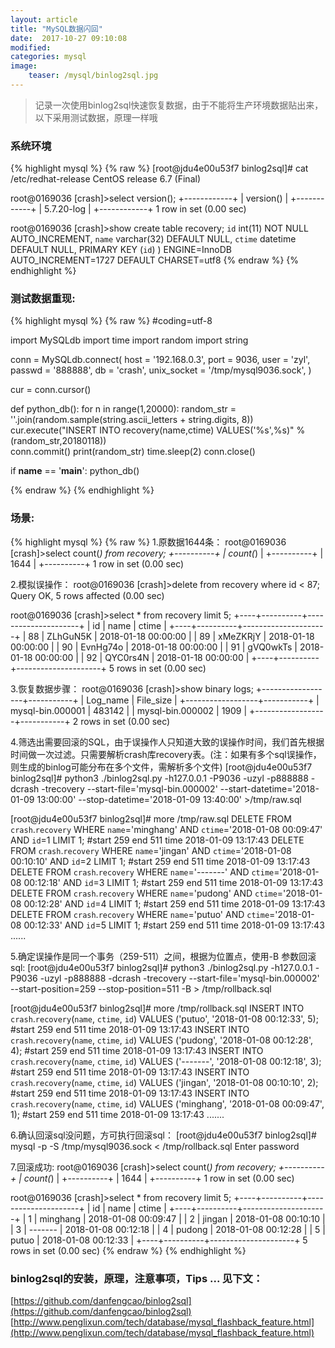 ```yaml
---
layout: article
title: "MySQL数据闪回"
date:  2017-10-27 09:10:08
modified:
categories: mysql
image:
    teaser: /mysql/binlog2sql.jpg
---
```


> 记录一次使用binlog2sql快速恢复数据，由于不能将生产环境数据贴出来，以下采用测试数据，原理一样哦

### 系统环境
{% highlight mysql %}
{% raw %}
[root@jdu4e00u53f7 binlog2sql]# cat /etc/redhat-release 
CentOS release 6.7 (Final)

root@0169036 [crash]>select version();
+------------+
| version()  |
+------------+
| 5.7.20-log |
+------------+
1 row in set (0.00 sec)

root@0169036 [crash]>show create table recovery;
  `id` int(11) NOT NULL AUTO_INCREMENT,
  `name` varchar(32) DEFAULT NULL,
  `ctime` datetime DEFAULT NULL,
  PRIMARY KEY (`id`)
) ENGINE=InnoDB AUTO_INCREMENT=1727 DEFAULT CHARSET=utf8
{% endraw %}
{% endhighlight %}  

### 测试数据重现:
{% highlight mysql %}
{% raw %}
#coding=utf-8

import MySQLdb
import time
import random
import string


conn = MySQLdb.connect(
    host = '192.168.0.3',
    port = 9036,
    user = 'zyl',
    passwd = '888888',
    db = 'crash',
    unix_socket = '/tmp/mysql9036.sock',
    )

cur = conn.cursor()

def python_db():
    for n in range(1,20000):
        random_str = ''.join(random.sample(string.ascii_letters + string.digits, 8))
        cur.execute("INSERT INTO recovery(name,ctime) VALUES('%s',%s)" %(random_str,20180118))	
        conn.commit()
        print(random_str)
        time.sleep(2)
    conn.close()

if __name__ == '__main__':
    python_db()


{% endraw %}
{% endhighlight %}  

### 场景:
{% highlight mysql %}
{% raw %}
1.原数据1644条：
root@0169036 [crash]>select count(*) from recovery;
+----------+
| count(*) |
+----------+
|     1644 |
+----------+
1 row in set (0.00 sec)


2.模拟误操作：
root@0169036 [crash]>delete  from recovery where id < 87;
Query OK, 5 rows affected (0.00 sec)

root@0169036 [crash]>select * from  recovery limit 5;
+----+----------+---------------------+
| id | name     | ctime               |
+----+----------+---------------------+
| 88 | ZLhGuN5K | 2018-01-18 00:00:00 |
| 89 | xMeZKRjY | 2018-01-18 00:00:00 |
| 90 | EvnHg74o | 2018-01-18 00:00:00 |
| 91 | gVQ0wkTs | 2018-01-18 00:00:00 |
| 92 | QYC0rs4N | 2018-01-18 00:00:00 |
+----+----------+---------------------+
5 rows in set (0.00 sec)

3.恢复数据步骤：
root@0169036 [crash]>show binary logs;
+------------------+-----------+
| Log_name         | File_size |
+------------------+-----------+
| mysql-bin.000001 |    483142 |
| mysql-bin.000002 |      1909 |
+------------------+-----------+
2 rows in set (0.00 sec)

4.筛选出需要回滚的SQL，由于误操作人只知道大致的误操作时间，我们首先根据时间做一次过滤。只需要解析crash库recovery表。(注：如果有多个sql误操作，则生成的binlog可能分布在多个文件，需解析多个文件)
[root@jdu4e00u53f7 binlog2sql]# python3 ./binlog2sql.py -h127.0.0.1 -P9036 -uzyl -p888888 -dcrash -trecovery --start-file='mysql-bin.000002'  --start-datetime='2018-01-09 13:00:00' --stop-datetime='2018-01-09 13:40:00' >/tmp/raw.sql

[root@jdu4e00u53f7 binlog2sql]# more /tmp/raw.sql 
DELETE FROM `crash`.`recovery` WHERE `name`='minghang' AND `ctime`='2018-01-08 00:09:47' AND `id`=1 LIMIT 1; #start 259 end 511 time 2018-01-09 13:17:43
DELETE FROM `crash`.`recovery` WHERE `name`='jingan' AND `ctime`='2018-01-08 00:10:10' AND `id`=2 LIMIT 1; #start 259 end 511 time 2018-01-09 13:17:43
DELETE FROM `crash`.`recovery` WHERE `name`='-------' AND `ctime`='2018-01-08 00:12:18' AND `id`=3 LIMIT 1; #start 259 end 511 time 2018-01-09 13:17:43
DELETE FROM `crash`.`recovery` WHERE `name`='pudong' AND `ctime`='2018-01-08 00:12:28' AND `id`=4 LIMIT 1; #start 259 end 511 time 2018-01-09 13:17:43
DELETE FROM `crash`.`recovery` WHERE `name`='putuo' AND `ctime`='2018-01-08 00:12:33' AND `id`=5 LIMIT 1; #start 259 end 511 time 2018-01-09 13:17:43
...... 

5.确定误操作是同一个事务（259-511）之间，根据为位置点，使用-B 参数回滚sql:
[root@jdu4e00u53f7 binlog2sql]# python3 ./binlog2sql.py  -h127.0.0.1 -P9036 -uzyl -p888888 -dcrash -trecovery --start-file='mysql-bin.000002' --start-position=259  --stop-position=511   -B > /tmp/rollback.sql

[root@jdu4e00u53f7 binlog2sql]# more  /tmp/rollback.sql
INSERT INTO `crash`.`recovery`(`name`, `ctime`, `id`) VALUES ('putuo', '2018-01-08 00:12:33', 5); #start 259 end 511 time 2018-01-09 13:17:43
INSERT INTO `crash`.`recovery`(`name`, `ctime`, `id`) VALUES ('pudong', '2018-01-08 00:12:28', 4); #start 259 end 511 time 2018-01-09 13:17:43
INSERT INTO `crash`.`recovery`(`name`, `ctime`, `id`) VALUES ('-------', '2018-01-08 00:12:18', 3); #start 259 end 511 time 2018-01-09 13:17:43
INSERT INTO `crash`.`recovery`(`name`, `ctime`, `id`) VALUES ('jingan', '2018-01-08 00:10:10', 2); #start 259 end 511 time 2018-01-09 13:17:43
INSERT INTO `crash`.`recovery`(`name`, `ctime`, `id`) VALUES ('minghang', '2018-01-08 00:09:47', 1); #start 259 end 511 time 2018-01-09 13:17:43
.......

6.确认回滚sql没问题，方可执行回滚sql：
[root@jdu4e00u53f7 binlog2sql]# mysql -p -S /tmp/mysql9036.sock < /tmp/rollback.sql 
Enter password

7.回滚成功:
root@0169036 [crash]>select count(*) from recovery;
+----------+
| count(*) |
+----------+
|     1644 |
+----------+
1 row in set (0.00 sec)

root@0169036 [crash]>select * from recovery limit 5;
+----+----------+---------------------+
| id | name     | ctime               |
+----+----------+---------------------+
|  1 | minghang | 2018-01-08 00:09:47 |
|  2 | jingan   | 2018-01-08 00:10:10 |
|  3 | -------  | 2018-01-08 00:12:18 |
|  4 | pudong   | 2018-01-08 00:12:28 |
|  5 | putuo    | 2018-01-08 00:12:33 |
+----+----------+---------------------+
5 rows in set (0.00 sec)
{% endraw %}
{% endhighlight %}  

### binlog2sql的安装，原理，注意事项，Tips ... 见下文：  
[https://github.com/danfengcao/binlog2sql](https://github.com/danfengcao/binlog2sql)   
[http://www.penglixun.com/tech/database/mysql_flashback_feature.html](http://www.penglixun.com/tech/database/mysql_flashback_feature.html)        


